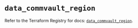 # `data_commvault_region`

Refer to the Terraform Registry for docs: [`data_commvault_region`](https://registry.terraform.io/providers/commvault/commvault/1.2.10/docs/data-sources/region).
